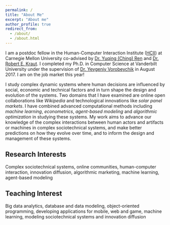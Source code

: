 ```yaml
---
permalink: /
title: "About Me"
excerpt: "About me"
author_profile: true
redirect_from: 
  - /about/
  - /about.html
---
```


I am a postdoc fellow in the Human-Computer Interaction Institute ([HCII](https://hcii.cmu.edu/)) at Carnegie Mellon University co-advised by [Dr. Yuqing (Ching) Ren](http://www.chingren.com/) and [Dr. Robert E. Kraut](http://kraut.hciresearch.org/). I completed my Ph.D. in Computer Science at Vanderbilt University under the supervision of [Dr. Yevgeniy Vorobeychik](http://vorobeychik.com/) in August 2017. I am on the job market this year! 

I study complex dynamic systems where human decisions are influenced by social, economic and technical factors and in turn shape the design and evolution of the systems. Two domains that I have examined are online open collaborations like *Wikipedia* and technological innovations like *solar panel markets*. I have combined advanced computational methods including *machine learning*, *econometrics*, *agent-based modeling* and *algorithmic optimization* in studying these systems. My work aims to advance our knowledge of the complex interactions between human actors and artifacts or machines in complex sociotechnical systems, and make better predictions on how they evolve over time, and to inform the design and management of these systems.

## Research Interests
Complex sociotechnical systems, online communities, human-computer interaction, innovation diffusion, algorithmic marketing, machine learning, agent-based modeling

## Teaching Interest
Big data analytics, database and data modeling, object-oriented programming, developing applications for mobile, web and game, machine learning, modeling sociotechnical systems and innovation diffusion
